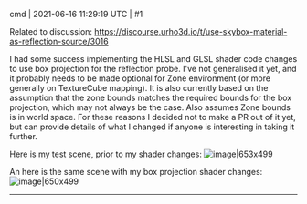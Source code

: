 cmd | 2021-06-16 11:29:19 UTC | #1

Related to discussion:
https://discourse.urho3d.io/t/use-skybox-material-as-reflection-source/3016

I had some success implementing the HLSL and GLSL shader code changes to use box projection for the reflection probe. I've not generalised it yet, and it probably needs to be made optional for Zone environment (or more generally on TextureCube mapping). It is also currently based on the assumption that the zone bounds matches the required bounds for the box projection, which may not always be the case. Also assumes Zone bounds is in world space. For these reasons I decided not to make a PR out of it yet, but can provide details of what I changed if anyone is interesting in taking it further.

Here is my test scene, prior to my shader changes: 
![image|653x499](upload://utummndsjADcq7YZ2ppOojv6Gdt.jpeg)

An here is the same scene with my box projection shader changes:
![image|650x499](upload://hTVFf57JloZpCTeLnDnQpTaA6mQ.jpeg)

-------------------------

